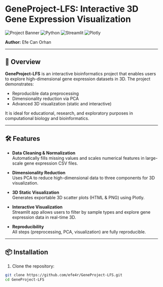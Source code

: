 # GeneProject-LFS: Interactive 3D Gene Expression Visualization

![Project Banner](https://img.shields.io/badge/Project-GeneProject_LFS-blue?style=for-the-badge)
![Python](https://img.shields.io/badge/Python-3.11-green?style=for-the-badge)
![Streamlit](https://img.shields.io/badge/Streamlit-Interactive-orange?style=for-the-badge)
![Plotly](https://img.shields.io/badge/Plotly-3DVisualization-purple?style=for-the-badge)

**Author:** Efe Can Orhan

---

## 🚀 Overview
**GeneProject-LFS** is an interactive bioinformatics project that enables users to explore high-dimensional gene expression datasets in 3D. The project demonstrates:

- Reproducible data preprocessing
- Dimensionality reduction via PCA
- Advanced 3D visualization (static and interactive)

It is ideal for educational, research, and exploratory purposes in computational biology and bioinformatics.

---

## 🛠 Features
- **Data Cleaning & Normalization**  
  Automatically fills missing values and scales numerical features in large-scale gene expression CSV files.  

- **Dimensionality Reduction**  
  Uses PCA to reduce high-dimensional data to three components for 3D visualization.  

- **3D Static Visualization**  
  Generates exportable 3D scatter plots (HTML & PNG) using Plotly.  

- **Interactive Visualization**  
  Streamlit app allows users to filter by sample types and explore gene expression data in real-time 3D.  

- **Reproducibility**  
  All steps (preprocessing, PCA, visualization) are fully reproducible.  

---

## 📦 Installation

1. Clone the repository:
```bash
git clone https://github.com/efe4r/GeneProject-LFS.git
cd GeneProject-LFS
